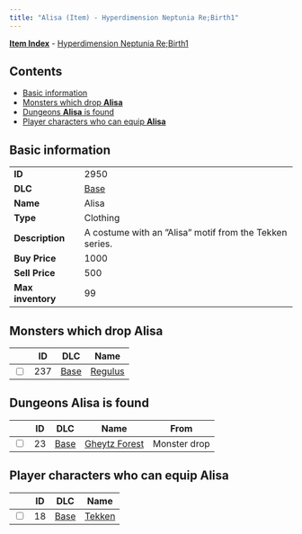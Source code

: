 ```yaml
---
title: "Alisa (Item) - Hyperdimension Neptunia Re;Birth1"
---
```


[**Item Index**](/neptunia/rb1/item/index.html) - [Hyperdimension Neptunia Re;Birth1](/neptunia/rb1)

## Contents

- [Basic information](#basic-information)
- [Monsters which drop **Alisa**](#monsters-which-drop-alisa)
- [Dungeons **Alisa** is found](#dungeons-alisa-is-found)
- [Player characters who can equip **Alisa**](#player-characters-who-can-equip-alisa)

## Basic information

|   |   |
| -- | -- |
| **ID** | 2950 |
| **DLC** | [Base](/neptunia/rb1/dlc/1-base.html) |
| **Name** | Alisa |
| **Type** | Clothing |
| **Description** | A costume with an ”Alisa” motif from the Tekken series. |
| **Buy Price** | 1000 |
| **Sell Price** | 500 |
| **Max inventory** | 99 |


## Monsters which drop **Alisa**

|    | ID | DLC | Name |
| -- | -- | --- | ---- |
| <input type="checkbox" id="rb1-monster-1-237" class="trackbox" /> | 237 | [Base](/neptunia/rb1/dlc/1-base.html) | [Regulus](/neptunia/rb1/monster/1-237-regulus.html) |


## Dungeons **Alisa** is found

|    | ID | DLC | Name | From |
| -- | -- | --- | ---- | ---- |
| <input type="checkbox" id="rb1-dungeon-1-23" class="trackbox" /> | 23 | [Base](/neptunia/rb1/dlc/1-base.html) | [Gheytz Forest](/neptunia/rb1/dungeon/1-23-gheytz-forest.html) | Monster drop |


## Player characters who can equip **Alisa**

|    | ID | DLC | Name |
| -- | -- | --- | ---- |
| <input type="checkbox" id="rb1-player-1-18" class="trackbox" /> | 18 | [Base](/neptunia/rb1/dlc/1-base.html) | [Tekken](/neptunia/rb1/player/1-18-tekken.html) |
